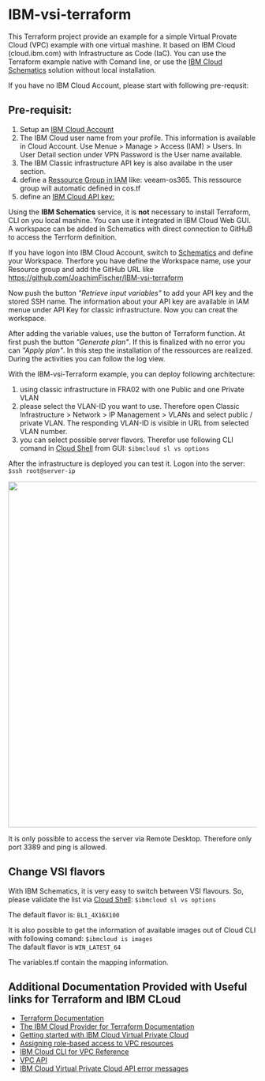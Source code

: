 # IBM-vsi-terraform

This Terraform project provide an example for a simple Virtual Provate Cloud (VPC) example with one virtual mashine. It based on IBM Cloud (cloud.ibm.com) with Infrastructure as Code (IaC). You can use the Terraform example native with Comand line, or use the [IBM Cloud Schematics](https://cloud.ibm.com/schematics/overview) solution without local installation.

If you have no IBM Cloud Account, please start with following pre-requsit:

## Pre-requisit:
1. Setup an [IBM Cloud Account](https://cloud.IBM.com/)
2. The IBM Cloud user name from your profile. This information is available in Cloud Account. Use Menue > Manage > Access (IAM) > Users. In User Detail section under VPN Password is the User name available.
3. The IBM Classic infrastructure API key is also availabe in the user section.
4. define a [Ressource Group in IAM](https://cloud.ibm.com/account/resource-groups/) like: veeam-os365. This ressource group will automatic defined in cos.tf
5. define an [IBM Cloud API key:](https://cloud.ibm.com/iam/apikeys/)

Using the **IBM Schematics** service, it is **not** necessary to install Terraform, CLI on you local mashine. You can use it integrated in IBM Cloud Web GUI. A workspace can be added in Schematics with direct connection to GitHuB to access the Terrform definition.

If you have logon into IBM Cloud Account, switch to [Schematics](https://cloud.ibm.com/schematics/overview) and define your Workspace. Therfore you have define the Workspace name, use your Resource group and add the GitHub URL like https://github.com/JoachimFischer/IBM-vsi-terraform

Now push the button *"Retrieve input variables"* to add your API key and the stored SSH name. The information about your API key are available in IAM menue under API Key for classic infrastructure. Now you can creat the workspace.


After adding the variable values, use the button of Terraform function. At first push the button *"Generate plan"*. If this is finalized with no error you can *"Apply plan"*. In this step the installation of the ressources are realized. During the activities you can follow the log view.

With the  IBM-vsi-Terraform example, you can deploy following architecture:
1. using classic infrastructure in FRA02 with one Public and one Private VLAN
2. please select the VLAN-ID you want to use. Therefore open Classic Infrastructure > Network > IP Management > VLANs and select public / private VLAN. The responding VLAN-ID is visible in URL from selected VLAN number.
3. you can select possible server flavors. Therefor use following CLI comand in [Cloud Shell](https://cloud.ibm.com/shell) from GUI: ``$ibmcloud sl vs options``


After the infrastructure is deployed you can test it. Logon into the server: ``$ssh root@server-ip``

<img src="https://github.com/JoachimFischer/IBM-vsi-Terraform/blob/master/Image/veeam-os365.png" width="700">

It is only possible to access the server via Remote Desktop. Therefore only port 3389 and ping is allowed.

## Change VSI flavors
With IBM Schematics, it is very easy to switch between VSI flavours. So, please validate the list via [Cloud Shell](https://cloud.ibm.com/shell): 
``$ibmcloud sl vs options``

The default flavor is: ``BL1_4X16X100``

It is also possible to get the information of available images out of Cloud CLI with following comand: 
``$ibmcloud is images``   
The dafault flavor is ``WIN_LATEST_64``

The variables.tf contain the mapping information.


## Additional Documentation Provided with Useful links for Terraform and IBM CLoud 
- [Terraform Documentation](https://www.terraform.io/docs/index.html)
- [The IBM Cloud Provider for Terraform Documentation](https://ibm-cloud.github.io/tf-ibm-docs/index.html)
- [Getting started with IBM Cloud Virtual Private Cloud](https://cloud.ibm.com/docs/vpc-on-classic?topic=vpc-on-classic-getting-started)
- [Assigning role-based access to VPC resources](https://cloud.ibm.com/docs/vpc-on-classic?topic=vpc-on-classic-assigning-role-based-access-to-vpc-resources)
- [IBM Cloud CLI for VPC Reference](https://cloud.ibm.com/docs/vpc-on-classic?topic=vpc-infrastructure-cli-plugin-vpc-reference)
- [VPC API](https://cloud.ibm.com/apidocs/vpc-on-classic)
- [IBM Cloud Virtual Private Cloud API error messages](https://cloud.ibm.com/docs/vpc-on-classic?topic=vpc-on-classic-rias-error-messages)

